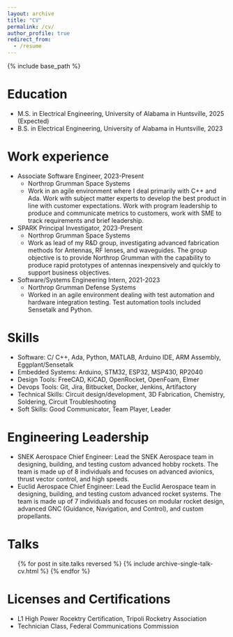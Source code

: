```yaml
---
layout: archive
title: "CV"
permalink: /cv/
author_profile: true
redirect_from:
  - /resume
---
```


{% include base_path %}

Education
======
* M.S. in Electrical Engineering, University of Alabama in Huntsville, 2025 (Expected)
* B.S. in Electrical Engineering, University of Alabama in Huntsville, 2023

Work experience
======
* Associate Software Engineer, 2023-Present
  * Northrop Grumman Space Systems
  * Work in an agile environment where I deal primarily with C++ and Ada. Work with subject matter experts to develop the best product in line with customer expectations. Work with program leadership to produce and communicate metrics to customers, work with SME to track requirements and brief leadership.
* SPARK Principal Investigator, 2023-Present
  * Northrop Grumman Space Systems
  * Work as lead of my R&D group, investigating advanced fabrication methods for Antennas, RF lenses, and waveguides. The group objective is to provide Northrop Grumman with the capability to produce rapid prototypes of antennas inexpensively and quickly to support business objectives.
* Software/Systems Engineering Intern, 2021-2023
  * Northrop Grumman Defense Systems
  * Worked in an agile environment dealing with test automation and hardware integration testing. Test automation tools included Sensetalk and Python.
  
Skills
======
* Software: C/ C++, Ada, Python, MATLAB, Arduino IDE, ARM Assembly, Eggplant/Sensetalk
* Embedded Systems: Arduino, STM32, ESP32, MSP430, RP2040
* Design Tools: FreeCAD, KiCAD, OpenRocket, OpenFoam, Elmer
* Devops Tools: Git, Jira, Bitbucket, Docker, Jenkins, Artifactory
* Technical Skills: Circuit design/development, 3D Fabrication, Chemistry, Soldering, Circuit Troubleshooting
* Soft Skills: Good Communicator, Team Player, Leader

Engineering Leadership
======
* SNEK Aerospace Chief Engineer: Lead the SNEK Aerospace team in designing, building, and testing custom advanced hobby rockets. The team is made up of 8 individuals and focuses on advanced avionics, thrust vector control, and high speeds.
* Euclid Aerospace Chief Engineer: Lead the Euclid Aerospace team in designing, building, and testing custom advanced rocket systems. The team is made up of 7 individuals and focuses on modular rocket design, advanced GNC (Guidance, Navigation, and Control), and custom propellants.
  
Talks
======
  <ul>{% for post in site.talks reversed %}
    {% include archive-single-talk-cv.html  %}
  {% endfor %}</ul>

Licenses and Certifications
======
* L1 High Power Rocektry Certification, Tripoli Rocketry Association
* Technician Class, Federal Communications Commission
